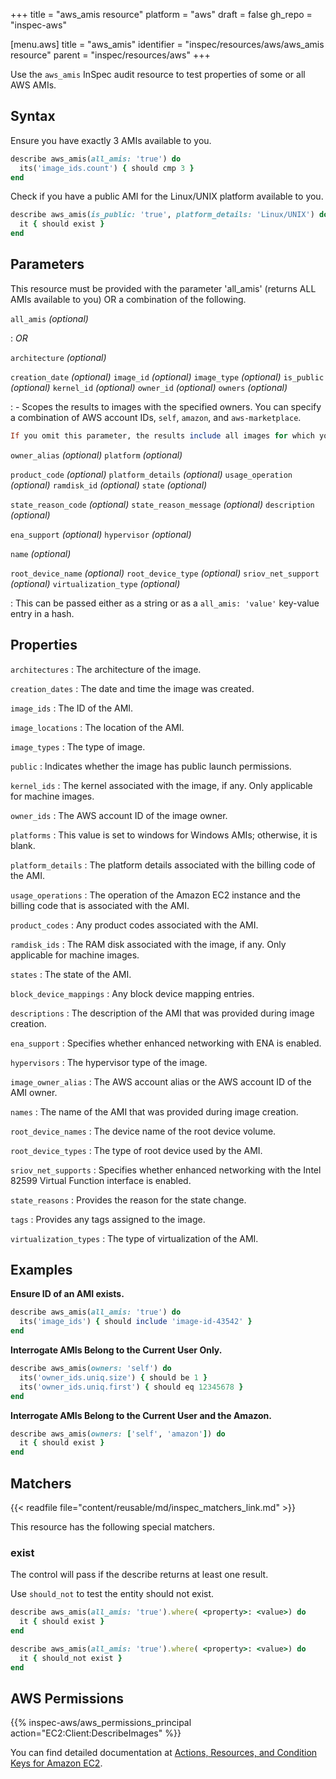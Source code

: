 +++
title = "aws_amis resource"
platform = "aws"
draft = false
gh_repo = "inspec-aws"

[menu.aws]
title = "aws_amis"
identifier = "inspec/resources/aws/aws_amis resource"
parent = "inspec/resources/aws"
+++

Use the `aws_amis` InSpec audit resource to test properties of some or all AWS AMIs.

## Syntax

 Ensure you have exactly 3 AMIs available to you.

```ruby
describe aws_amis(all_amis: 'true') do
  its('image_ids.count') { should cmp 3 }
end
```

 Check if you have a public AMI for the Linux/UNIX platform available to you.

```ruby
describe aws_amis(is_public: 'true', platform_details: 'Linux/UNIX') do
  it { should exist }
end
```

## Parameters

This resource must be provided with the parameter 'all_amis' (returns ALL AMIs available to you) OR a combination of the following.

`all_amis` _(optional)_

: _OR_

`architecture` _(optional)_

`creation_date` _(optional)_
`image_id` _(optional)_
`image_type` _(optional)_
`is_public` _(optional)_
`kernel_id` _(optional)_
`owner_id` _(optional)_
`owners` _(optional)_

:     - Scopes the results to images with the specified owners. You can specify a combination of AWS account IDs, `self`, `amazon`, and `aws-marketplace`.

  ```ruby
  If you omit this parameter, the results include all images for which you have launch permissions, regardless of ownership.
  ```

`owner_alias` _(optional)_
`platform` _(optional)_

`product_code` _(optional)_
`platform_details` _(optional)_
`usage_operation` _(optional)_
`ramdisk_id` _(optional)_
`state` _(optional)_

`state_reason_code` _(optional)_
`state_reason_message` _(optional)_
`description` _(optional)_

`ena_support` _(optional)_
`hypervisor` _(optional)_

`name` _(optional)_

`root_device_name` _(optional)_
`root_device_type` _(optional)_
`sriov_net_support` _(optional)_
`virtualization_type` _(optional)_

: This can be passed either as a string or as a `all_amis: 'value'` key-value entry in a hash.

## Properties

`architectures`
: The architecture of the image.

`creation_dates`
: The date and time the image was created.

`image_ids`
: The ID of the AMI.

`image_locations`
: The location of the AMI.

`image_types`
: The type of image.

`public`
: Indicates whether the image has public launch permissions.

`kernel_ids`
: The kernel associated with the image, if any. Only applicable for machine images.

`owner_ids`
: The AWS account ID of the image owner.

`platforms`
: This value is set to windows for Windows AMIs; otherwise, it is blank.

`platform_details`
: The platform details associated with the billing code of the AMI.

`usage_operations`
: The operation of the Amazon EC2 instance and the billing code that is associated with the AMI.

`product_codes`
: Any product codes associated with the AMI.

`ramdisk_ids`
: The RAM disk associated with the image, if any. Only applicable for machine images.

`states`
: The state of the AMI.

`block_device_mappings`
: Any block device mapping entries.

`descriptions`
: The description of the AMI that was provided during image creation.

`ena_support`
: Specifies whether enhanced networking with ENA is enabled.

`hypervisors`
: The hypervisor type of the image.

`image_owner_alias`
: The AWS account alias or the AWS account ID of the AMI owner.

`names`
: The name of the AMI that was provided during image creation.

`root_device_names`
: The device name of the root device volume.

`root_device_types`
: The type of root device used by the AMI.

`sriov_net_supports`
: Specifies whether enhanced networking with the Intel 82599 Virtual Function interface is enabled.

`state_reasons`
: Provides the reason for the state change.

`tags`
: Provides any tags assigned to the image.

`virtualization_types`
: The type of virtualization of the AMI.

## Examples

**Ensure ID of an AMI exists.**

```ruby
describe aws_amis(all_amis: 'true') do
  its('image_ids') { should include 'image-id-43542' }
end
```

**Interrogate AMIs Belong to the Current User Only.**

```ruby
describe aws_amis(owners: 'self') do
  its('owner_ids.uniq.size') { should be 1 }
  its('owner_ids.uniq.first') { should eq 12345678 }
end
```

**Interrogate AMIs Belong to the Current User and the Amazon.**

```ruby
describe aws_amis(owners: ['self', 'amazon']) do
  it { should exist }
end
```

## Matchers

{{< readfile file="content/reusable/md/inspec_matchers_link.md" >}}

This resource has the following special matchers.

### exist

The control will pass if the describe returns at least one result.

Use `should_not` to test the entity should not exist.

```ruby
describe aws_amis(all_amis: 'true').where( <property>: <value>) do
  it { should exist }
end
```

```ruby
describe aws_amis(all_amis: 'true').where( <property>: <value>) do
  it { should_not exist }
end
```

## AWS Permissions

{{% inspec-aws/aws_permissions_principal action="EC2:Client:DescribeImages" %}}

You can find detailed documentation at [Actions, Resources, and Condition Keys for Amazon EC2](https://docs.aws.amazon.com/IAM/latest/UserGuide/list_amazonec2.html).
